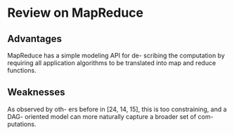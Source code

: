 # Review on MapReduce

## Advantages

MapReduce has a simple modeling API for de- scribing the computation by requiring all application algorithms to be translated into map and reduce functions.

## Weaknesses

As observed by oth- ers before in [24, 14, 15], this is too constraining, and a DAG- oriented model can more naturally capture a broader set of com- putations.
